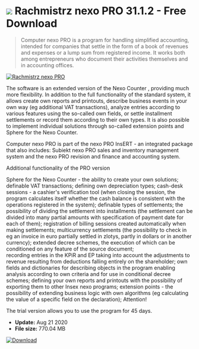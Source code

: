 # ![](https://cdn.softexe.net/static/icon/win.gif) Rachmistrz nexo PRO 31.1.2 - Free Download

> Computer nexo PRO is a program for handling simplified accounting, intended for companies that settle in the form of a book of revenues and expenses or a lump sum from registered income. It works both among entrepreneurs who document their activities themselves and in accounting offices.

[![Rachmistrz nexo PRO](https://gallery.dpcdn.pl/imgc/Tools/48332/g_-_420x350_1.5_-_x20140311161240_0.png)](https://softexe.net/win/business/finance/rachmistrz-nexo-pro:heep.html)

The software is an extended version of the Nexo Counter , providing much more flexibility. In addition to the full functionality of the standard system, it allows create own reports and printouts, describe business events in your own way (eg additional VAT transactions), analyze entries according to various features using the so-called own fields, or settle installment settlements or record them according to their own types. It is also possible to implement individual solutions through so-called extension points and Sphere for the Nexo Counter.
 
 Computer nexo PRO is part of the nexo PRO InsERT - an integrated package that also includes: Subiekt nexo PRO sales and inventory management system and the nexo PRO revision and finance and accounting system.
 
 Additional functionality of the PRO version
 
 Sphere for the Nexo Counter - the ability to create your own solutions;
 definable VAT transactions;
 defining own depreciation types;
 cash-desk sessions - a cashier's verification tool (when closing the session, the program calculates itself whether the cash balance is consistent with the operations registered in the system);
 definable types of settlements;
 the possibility of dividing the settlement into installments (the settlement can be divided into many partial amounts with specification of payment date for each of them);
 registration of billing sessions created automatically when making settlements;
 multicurrency settlements (the possibility to check in eg an invoice in euro partially settled in zlotys, partly in dollars or in another currency);
 extended decree schemes, the execution of which can be conditioned on any feature of the source document;  
 recording entries in the KPiR and EP taking into account the adjustments to revenue resulting from deductions falling entirely on the shareholder;
 own fields and dictionaries for describing objects in the program enabling analysis according to own criteria and for use in conditional decree schemes;
 defining your own reports and printouts with the possibility of exporting them to other Insex nexo programs;
 extension points - the possibility of extending business logic with own algorithms (eg calculating the value of a specific field on the declaration);
 Attention!
 
 The trial version allows you to use the program for 45 days.


- **Update:** Aug 21 2020
- **File size:** 770.04 MB

[![Download](https://cdn.softexe.net/static/img/download.png)](https://softexe.net/win/business/finance/rachmistrz-nexo-pro:heep.html)

